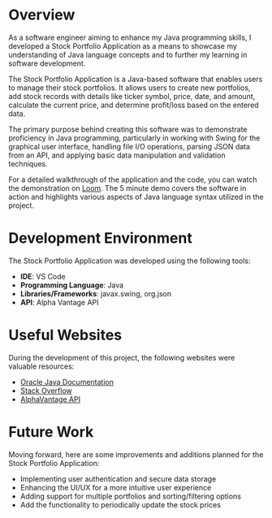 # Overview

As a software engineer aiming to enhance my Java programming skills, I developed a Stock Portfolio Application as a means to showcase my understanding of Java language concepts and to further my learning in software development.

The Stock Portfolio Application is a Java-based software that enables users to manage their stock portfolios. It allows users to create new portfolios, add stock records with details like ticker symbol, price, date, and amount, calculate the current price, and determine profit/loss based on the entered data.

The primary purpose behind creating this software was to demonstrate proficiency in Java programming, particularly in working with Swing for the graphical user interface, handling file I/O operations, parsing JSON data from an API, and applying basic data manipulation and validation techniques.

For a detailed walkthrough of the application and the code, you can watch the demonstration on [Loom](https://www.loom.com/share/9f19faf7469c4e148d87982f29e3eb17). The 5 minute demo covers the software in action and highlights various aspects of Java language syntax utilized in the project.

# Development Environment

The Stock Portfolio Application was developed using the following tools:

- **IDE**: VS Code
- **Programming Language**: Java
- **Libraries/Frameworks**: javax.swing, org.json
- **API**: Alpha Vantage API

# Useful Websites

During the development of this project, the following websites were valuable resources:

- [Oracle Java Documentation](https://docs.oracle.com/en/java/)
- [Stack Overflow](https://stackoverflow.com/)
- [AlphaVantage API](https://www.alphavantage.co/documentation/)

# Future Work

Moving forward, here are some improvements and additions planned for the Stock Portfolio Application:

- Implementing user authentication and secure data storage
- Enhancing the UI/UX for a more intuitive user experience
- Adding support for multiple portfolios and sorting/filtering options
- Add the functionality to periodically update the stock prices